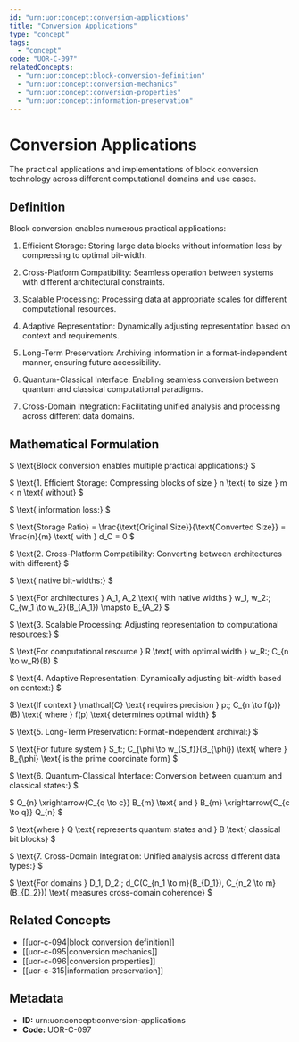```yaml
---
id: "urn:uor:concept:conversion-applications"
title: "Conversion Applications"
type: "concept"
tags:
  - "concept"
code: "UOR-C-097"
relatedConcepts:
  - "urn:uor:concept:block-conversion-definition"
  - "urn:uor:concept:conversion-mechanics"
  - "urn:uor:concept:conversion-properties"
  - "urn:uor:concept:information-preservation"
---
```


# Conversion Applications

The practical applications and implementations of block conversion technology across different computational domains and use cases.

## Definition

Block conversion enables numerous practical applications:

1. Efficient Storage: Storing large data blocks without information loss by compressing to optimal bit-width.

2. Cross-Platform Compatibility: Seamless operation between systems with different architectural constraints.

3. Scalable Processing: Processing data at appropriate scales for different computational resources.

4. Adaptive Representation: Dynamically adjusting representation based on context and requirements.

5. Long-Term Preservation: Archiving information in a format-independent manner, ensuring future accessibility.

6. Quantum-Classical Interface: Enabling seamless conversion between quantum and classical computational paradigms.

7. Cross-Domain Integration: Facilitating unified analysis and processing across different data domains.

## Mathematical Formulation

$
\text{Block conversion enables multiple practical applications:}
$

$
\text{1. Efficient Storage: Compressing blocks of size } n \text{ to size } m < n \text{ without}
$

$
\text{   information loss:}
$

$
\text{Storage Ratio} = \frac{\text{Original Size}}{\text{Converted Size}} = \frac{n}{m} \text{ with } d_C = 0
$

$
\text{2. Cross-Platform Compatibility: Converting between architectures with different}
$

$
\text{   native bit-widths:}
$

$
\text{For architectures } A_1, A_2 \text{ with native widths } w_1, w_2:\; C_{w_1 \to w_2}(B_{A_1}) \mapsto B_{A_2}
$

$
\text{3. Scalable Processing: Adjusting representation to computational resources:}
$

$
\text{For computational resource } R \text{ with optimal width } w_R:\; C_{n \to w_R}(B)
$

$
\text{4. Adaptive Representation: Dynamically adjusting bit-width based on context:}
$

$
\text{If context } \mathcal{C} \text{ requires precision } p:\; C_{n \to f(p)}(B) \text{ where } f(p) \text{ determines optimal width}
$

$
\text{5. Long-Term Preservation: Format-independent archival:}
$

$
\text{For future system } S_f:\; C_{\phi \to w_{S_f}}(B_{\phi}) \text{ where } B_{\phi} \text{ is the prime coordinate form}
$

$
\text{6. Quantum-Classical Interface: Conversion between quantum and classical states:}
$

$
Q_{n} \xrightarrow{C_{q \to c}} B_{m} \text{ and } B_{m} \xrightarrow{C_{c \to q}} Q_{n}
$

$
\text{where } Q \text{ represents quantum states and } B \text{ classical bit blocks}
$

$
\text{7. Cross-Domain Integration: Unified analysis across different data types:}
$

$
\text{For domains } D_1, D_2:\; d_C(C_{n_1 \to m}(B_{D_1}), C_{n_2 \to m}(B_{D_2})) \text{ measures cross-domain coherence}
$

## Related Concepts

- [[uor-c-094|block conversion definition]]
- [[uor-c-095|conversion mechanics]]
- [[uor-c-096|conversion properties]]
- [[uor-c-315|information preservation]]

## Metadata

- **ID:** urn:uor:concept:conversion-applications
- **Code:** UOR-C-097

